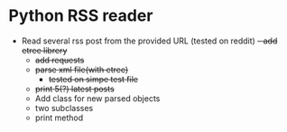 # Python RSS reader
- Read several rss post from the provided URL (tested  on reddit)
   <s> - add etree librery
    - add requests 
    - parse xml file(with etree)
        - tested on simpe test file
    - print 5(?) latest posts</s>
    - Add class for new parsed objects
    - two subclasses
    - print method    
